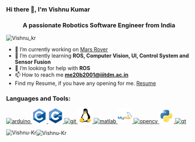 ### Hi there 👋, I'm Vishnu Kumar

<h3 align="center">A passionate Robotics Software Engineer from India</h3>
<p align="left"> <img src="https://komarev.com/ghpvc/?username=Vishnu-Kr&label=Profile%20views&color=0e75b6&style=flat" alt="Vishnu_kr" /> </p>


- 🔭 I’m currently working on [Mars Rover](https://marsiiitdmk.netlify.app/)
- 🌱 I’m currently learning **ROS, Computer Vision, UI, Control System and Sensor Fusion**
- 🤔  I’m looking for help with **ROS**
- 📫 How to reach me **me20b2001@iiitdm.ac.in**
- Find my Resume, if you have any opening for me. [Resume](https://drive.google.com/file/d/1d-TOz8hxpxxkHB2U-KwGlIRi5L9_Uobi/view)


<h3 align="left">Languages and Tools:</h3>
<p align="left"> <a href="https://www.arduino.cc/" target="_blank"> <img src="https://cdn.worldvectorlogo.com/logos/arduino-1.svg" alt="arduino" width="40" height="40"/> </a> <a href="https://www.cprogramming.com/" target="_blank"> <img src="https://raw.githubusercontent.com/devicons/devicon/master/icons/c/c-original.svg" alt="c" width="40" height="40"/> </a> <a href="https://www.w3schools.com/cpp/" target="_blank"> <img src="https://raw.githubusercontent.com/devicons/devicon/master/icons/cplusplus/cplusplus-original.svg" alt="cplusplus" width="40" height="40"/> </a>  <a href="https://git-scm.com/" target="_blank"> <img src="https://www.vectorlogo.zone/logos/git-scm/git-scm-icon.svg" alt="git" width="40" height="40"/> </a> <a href="https://www.linux.org/" target="_blank"> <img src="https://raw.githubusercontent.com/devicons/devicon/master/icons/linux/linux-original.svg" alt="linux" width="40" height="40"/> </a> <a href="https://www.mathworks.com/" target="_blank"> <img src="https://upload.wikimedia.org/wikipedia/commons/2/21/Matlab_Logo.png" alt="matlab" width="40" height="40"/> </a> <a href="https://www.mysql.com/" target="_blank"> <img src="https://raw.githubusercontent.com/devicons/devicon/master/icons/mysql/mysql-original-wordmark.svg" alt="mysql" width="40" height="40"/> </a> <a href="https://opencv.org/" target="_blank"> <img src="https://www.vectorlogo.zone/logos/opencv/opencv-icon.svg" alt="opencv" width="40" height="40"/> </a> <a href="https://www.python.org" target="_blank"> <img src="https://raw.githubusercontent.com/devicons/devicon/master/icons/python/python-original.svg" alt="python" width="40" height="40"/> </a>  <a href="https://www.qt.io/" target="_blank"> <img src="https://upload.wikimedia.org/wikipedia/commons/0/0b/Qt_logo_2016.svg" alt="qt" width="40" height="40"/> </a> </p>

<p><img align="left" src="https://github-readme-stats.vercel.app/api/top-langs?username=Vishnu-Kr&show_icons=true&locale=en&layout=compact" alt="Vishnu-Kr" /></p>

<!-- <p>&nbsp;<img align="center" src="https://github-readme-stats.vercel.app/api?username=Vishnu-Kr&show_icons=true&locale=en" alt="Vishnu-Kr" /></p>
 -->
<p><img align="center" src="https://github-readme-streak-stats.herokuapp.com/?user=Vishnu-Kr&" alt="Vishnu-Kr" /></p>









<!--
**Vishnu-Kr/Vishnu-Kr** is a ✨ _special_ ✨ repository because its `README.md` (this file) appears on your GitHub profile.

Here are some ideas to get you started:

- 🔭 I’m currently working on ...
- 🌱 I’m currently learning ...
- 👯 I’m looking to collaborate on ...
- 🤔 I’m looking for help with ...
- 💬 Ask me about ...
- 📫 How to reach me: ...
- 😄 Pronouns: ...
- ⚡ Fun fact: ...
-->
